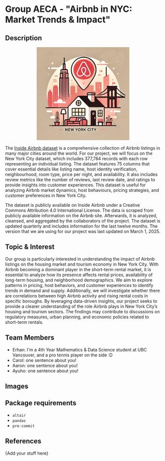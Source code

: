 # Group AECA - "Airbnb in NYC: Market Trends & Impact"

## Description
<p align="center">
    <img src="images/intro.png" width="300px">
</p>

The [Inside Airbnb dataset](https://insideairbnb.com/get-the-data/) is a comprehensive collection of Airbnb listings in many major cities around the world. For our project, we will focus on the New York City dataset, which includes 377,784 records with each row representing an individual listing. The dataset features 75 columns that cover essential details like listing name, host identity verification, neighbourhood, room type, price per night, and availability. It also includes review metrics like the number of reviews, last review date, and ratings to provide insights into customer experiences. This dataset is useful for analyzing Airbnb market dynamics, host behaviours, pricing strategies, and customer preferences in New York City. 

The dataset is publicly available on Inside Airbnb under a Creative Commons Attribution 4.0 International License. The data is scraped from publicly available information on the Airbnb site. Afterwards, it is analyzed, cleansed, and aggregated by the collaborators of the project. The dataset is updated quarterly and includes information for the last twelve months. The version that we are using for our project was last updated on March 1, 2025. 


## Topic & Interest

Our group is particularly interested in understanding the impact of Airbnb listings on the housing market and tourism economy in New York City. With Airbnb becoming a dominant player in the short-term rental market, it is essential to analyze how its presence affects rental prices, availability of long-term housing, and neighborhood demographics. We aim to explore patterns in pricing, host behaviors, and customer experiences to identify trends in demand and supply. Additionally, we will investigate whether there are correlations between high Airbnb activity and rising rental costs in specific boroughs. By leveraging data-driven insights, our project seeks to provide a clearer understanding of the role Airbnb plays in New York City’s housing and tourism sectors. The findings may contribute to discussions on regulatory measures, urban planning, and economic policies related to short-term rentals.

## Team Members

- Erhan: I'm a 4th Year Mathematics & Data Science student at UBC Vancouver, and a pro tennis player on the side :D
- Carol: one sentence about you!
- Aaron: one sentence about you!
- Ayuho: one sentence about you!

## Images

<!---
{You should use this area to add a screenshot of an interesting view, and eventually, of your dashboard}


<img src ="images/test.jpg" width="300px">
-->

## Package requirements

- `altair`
- `pandas`
- `pre-commit`

## References

{Add your stuff here}



